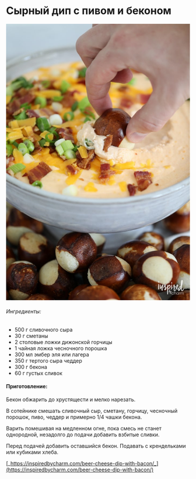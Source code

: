 # Сырный дип с пивом и беконом

![](../../pics/bacon-beer-cheese-dip-fall-appetizer-683x1024-1.jpg)

###### Ингредиенты:

* 500 г сливочного сыра
* 30 г сметаны
* 2 столовые ложки дижонской горчицы
* 1 чайная ложка чесночного порошка
* 300 мл эмбер эля или лагера
* 350 г тертого сыра чеддер
* 300 г бекона
* 60 г густых сливок

#### Приготовление:

Бекон обжарить до хрустящести и мелко нарезать.

В сотейнике смешать сливочный сыр, сметану, горчицу, чесночный порошок, пиво, чеддер и примерно 1/4 чашки бекона.

Варить помешивая на медленном огне, пока смесь не станет однородной, незадолго до подачи добавить взбитые сливки.

Перед подачей добавить оставшийся бекон. Подавать с крендельками или кубиками хлеба.

[_https://inspiredbycharm.com/beer-cheese-dip-with-bacon/_](https://inspiredbycharm.com/beer-cheese-dip-with-bacon/)

